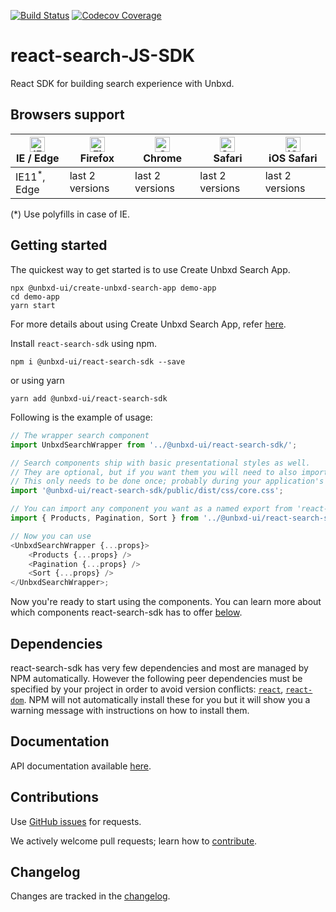 [![Build Status](https://travis-ci.com/unbxd/react-search-JS-SDK.svg?branch=alpha)](https://travis-ci.com/unbxd/react-search-JS-SDK)
[![Codecov Coverage](https://img.shields.io/codecov/c/github/unbxd/react-search-JS-SDK/alpha/coverage.svg?style=flat-square)](https://codecov.io/gh/unbxd/react-search-JS-SDK/)
# react-search-JS-SDK

React SDK for building search experience with Unbxd.

## Browsers support

| [<img src="https://raw.githubusercontent.com/alrra/browser-logos/master/src/edge/edge_48x48.png" alt="IE / Edge" width="24px" height="24px" />](http://godban.github.io/browsers-support-badges/)<br/>IE / Edge | [<img src="https://raw.githubusercontent.com/alrra/browser-logos/master/src/firefox/firefox_48x48.png" alt="Firefox" width="24px" height="24px" />](http://godban.github.io/browsers-support-badges/)<br/>Firefox | [<img src="https://raw.githubusercontent.com/alrra/browser-logos/master/src/chrome/chrome_48x48.png" alt="Chrome" width="24px" height="24px" />](http://godban.github.io/browsers-support-badges/)<br/>Chrome | [<img src="https://raw.githubusercontent.com/alrra/browser-logos/master/src/safari/safari_48x48.png" alt="Safari" width="24px" height="24px" />](http://godban.github.io/browsers-support-badges/)<br/>Safari | [<img src="https://raw.githubusercontent.com/alrra/browser-logos/master/src/safari-ios/safari-ios_48x48.png" alt="iOS Safari" width="24px" height="24px" />](http://godban.github.io/browsers-support-badges/)<br/>iOS Safari |
| --------- | --------- | --------- | --------- | --------- |
| IE11<sup>*</sup>, Edge| last 2 versions| last 2 versions| last 2 versions| last 2 versions


(*) Use polyfills in case of IE. 




## Getting started

The quickest way to get started is to use Create Unbxd Search App.

```shell
npx @unbxd-ui/create-unbxd-search-app demo-app
cd demo-app
yarn start
```

For more details about using Create Unbxd Search App, refer [here](https://github.com/unbxd/create-unbxd-search-app/).

Install `react-search-sdk` using npm.

```shell
npm i @unbxd-ui/react-search-sdk --save
```

or using yarn

```shell
yarn add @unbxd-ui/react-search-sdk
```

Following is the example of usage:

```js
// The wrapper search component
import UnbxdSearchWrapper from '../@unbxd-ui/react-search-sdk/';

// Search components ship with basic presentational styles as well.
// They are optional, but if you want them you will need to also import the CSS file.
// This only needs to be done once; probably during your application's bootstrapping process.
import '@unbxd-ui/react-search-sdk/public/dist/css/core.css';

// You can import any component you want as a named export from 'react-search-sdk'
import { Products, Pagination, Sort } from '../@unbxd-ui/react-search-sdk/';

// Now you can use
<UnbxdSearchWrapper {...props}>
    <Products {...props} />
    <Pagination {...props} />
    <Sort {...props} />
</UnbxdSearchWrapper>;
```

Now you're ready to start using the components.
You can learn more about which components react-search-sdk has to offer [below](#documentation).

## Dependencies

react-search-sdk has very few dependencies and most are managed by NPM automatically.
However the following peer dependencies must be specified by your project in order to avoid version conflicts:
[`react`](https://www.npmjs.com/package/react),
[`react-dom`](https://www.npmjs.com/package/react-dom).
NPM will not automatically install these for you but it will show you a warning message with instructions on how to install them.

## Documentation

API documentation available [here](https://unbxd.github.io/react-search-JS-SDK/).

## Contributions

Use [GitHub issues](https://github.com/unbxd/react-search-JS-SDK/issues) for requests.

We actively welcome pull requests; learn how to [contribute](https://github.com/unbxd/react-search-JS-SDK/blob/master/CONTRIBUTING.md).

## Changelog

Changes are tracked in the [changelog](https://github.com/unbxd/react-search-JS-SDK/blob/master/CHANGELOG.md).
